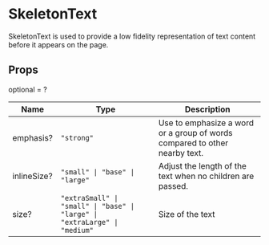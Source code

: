 # SkeletonText

SkeletonText is used to provide a low fidelity representation of text content before it appears on the page.

## Props
optional = ?

| Name | Type | Description |
| --- | --- | --- |
| emphasis? | <code>"strong"</code> | Use to emphasize a word or a group of words compared to other nearby text.  |
| inlineSize? | <code>"small" &#124; "base" &#124; "large"</code> | Adjust the length of the text when no children are passed.  |
| size? | <code>"extraSmall" &#124; "small" &#124; "base" &#124; "large" &#124; "extraLarge" &#124; "medium"</code> | Size of the text  |